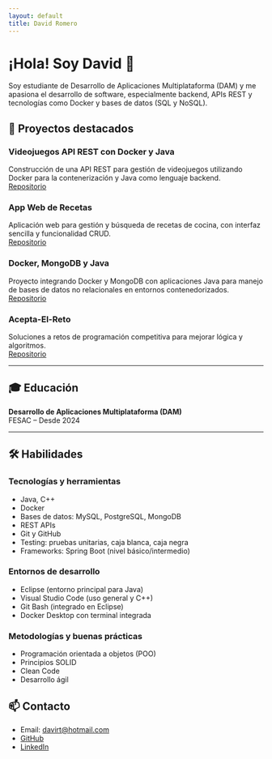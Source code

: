 ```yaml
---
layout: default
title: David Romero
---
```


# ¡Hola! Soy David 👋

Soy estudiante de Desarrollo de Aplicaciones Multiplataforma (DAM) y me apasiona el desarrollo de software, especialmente backend, APIs REST y tecnologías como Docker y bases de datos (SQL y NoSQL).

## 🚀 Proyectos destacados

### Videojuegos API REST con Docker y Java  
Construcción de una API REST para gestión de videojuegos utilizando Docker para la contenerización y Java como lenguaje backend.  
[Repositorio](https://github.com/tuusuario/videojuegos-api-rest-docker-java)

### App Web de Recetas  
Aplicación web para gestión y búsqueda de recetas de cocina, con interfaz sencilla y funcionalidad CRUD.  
[Repositorio](https://github.com/tuusuario/AppWeb-Receta)

### Docker, MongoDB y Java  
Proyecto integrando Docker y MongoDB con aplicaciones Java para manejo de bases de datos no relacionales en entornos contenedorizados.  
[Repositorio](https://github.com/tuusuario/Docker-MongoDB-Java)

### Acepta-El-Reto  
Soluciones a retos de programación competitiva para mejorar lógica y algoritmos.  
[Repositorio](https://github.com/tuusuario/Acepta-El-Reto)

---

## 🎓 Educación

**Desarrollo de Aplicaciones Multiplataforma (DAM)**  
FESAC – Desde 2024

---

## 🛠️ Habilidades

### Tecnologías y herramientas

- Java, C++  
- Docker  
- Bases de datos: MySQL, PostgreSQL, MongoDB  
- REST APIs  
- Git y GitHub  
- Testing: pruebas unitarias, caja blanca, caja negra  
- Frameworks: Spring Boot (nivel básico/intermedio)  

### Entornos de desarrollo

- Eclipse (entorno principal para Java)  
- Visual Studio Code (uso general y C++)  
- Git Bash (integrado en Eclipse)
- Docker Desktop con terminal integrada

### Metodologías y buenas prácticas

- Programación orientada a objetos (POO)  
- Principios SOLID  
- Clean Code  
- Desarrollo ágil  

## 📫 Contacto

- Email: davirt@hotmail.com  
- <a href="https://github.com/DavidSvq" target="_blank" rel="noopener noreferrer">GitHub</a>  
- <a href="https://linkedin.com/in/tuusuario" target="_blank" rel="noopener noreferrer">LinkedIn</a>
